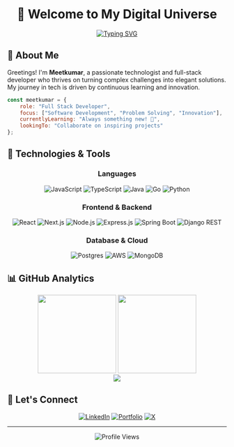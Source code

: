 <div align="center">
  
# 👋 Welcome to My Digital Universe

[![Typing SVG](https://readme-typing-svg.demolab.com?font=Fira+Code&pause=1000&color=2F81F7&center=true&vCenter=true&random=false&width=435&lines=Full+Stack+Developer;Innovation+and+Problem+Solving)](https://git.io/typing-svg)

</div>

## 🚀 About Me

Greetings! I'm **Meetkumar**, a passionate technologist and full-stack developer who thrives on turning complex challenges into elegant solutions. My journey in tech is driven by continuous learning and innovation.

```javascript
const meetkumar = {
    role: "Full Stack Developer",
    focus: ["Software Development", "Problem Solving", "Innovation"],
    currentlyLearning: "Always something new! 🌱",
    lookingTo: "Collaborate on inspiring projects"
};
```

## 💫 Technologies & Tools

<div align="center">

### Languages

![JavaScript](https://img.shields.io/badge/JavaScript-%23323330.svg?style=for-the-badge&logo=javascript&logoColor=%23F7DF1E)
![TypeScript](https://img.shields.io/badge/TypeScript-%23007ACC.svg?style=for-the-badge&logo=typescript&logoColor=white)
![Java](https://img.shields.io/badge/Java-%23ED8B00.svg?style=for-the-badge&logo=openjdk&logoColor=white)
![Go](https://img.shields.io/badge/Go-%2300ADD8.svg?style=for-the-badge&logo=go&logoColor=white)
![Python](https://img.shields.io/badge/Python-%233776AB.svg?style=for-the-badge&logo=python&logoColor=white)

### Frontend & Backend
![React](https://img.shields.io/badge/React-%2320232a.svg?style=for-the-badge&logo=react&logoColor=%2361DAFB)
![Next.js](https://img.shields.io/badge/Next.js-black?style=for-the-badge&logo=next.js&logoColor=white)
![Node.js](https://img.shields.io/badge/Node.js-%2343853D.svg?style=for-the-badge&logo=node.js&logoColor=white)
![Express.js](https://img.shields.io/badge/Express.js-%23404d59.svg?style=for-the-badge&logo=express&logoColor=%2361DAFB)
![Spring Boot](https://img.shields.io/badge/Spring%20Boot-%236DB33F.svg?style=for-the-badge&logo=spring&logoColor=white)
![Django REST](https://img.shields.io/badge/DJANGO-REST-ff1709?style=for-the-badge&logo=django&logoColor=white&color=ff1709&labelColor=gray)


### Database & Cloud

![Postgres](https://img.shields.io/badge/postgres-%23316192.svg?style=for-the-badge&logo=postgresql&logoColor=white)
![AWS](https://img.shields.io/badge/AWS-%23FF9900.svg?style=for-the-badge&logo=amazon-aws&logoColor=white)
![MongoDB](https://img.shields.io/badge/MongoDB-%234ea94b.svg?style=for-the-badge&logo=mongodb&logoColor=white)

</div>

## 📊 GitHub Analytics

<div align="center">
  <img height="180em" src="https://github-readme-stats.vercel.app/api?username=MeetkumarChavda&show_icons=true&theme=tokyonight&hide_border=true&include_all_commits=true&count_private=true"/>
  <img height="180em" src="https://github-readme-stats.vercel.app/api/top-langs/?username=MeetkumarChavda&layout=compact&theme=tokyonight&hide_border=true&hide=html,css&langs_count=8"/>
</div>

<div align="center">
  <img src="http://github-profile-summary-cards.vercel.app/api/cards/profile-details?username=MeetkumarChavda&theme=tokyonight"/>
</div>

## 🤝 Let's Connect

<div align="center">
  
[![LinkedIn](https://img.shields.io/badge/LinkedIn-%230077B5.svg?style=for-the-badge&logo=linkedin&logoColor=white)](https://linkedin.com/in/meetkumar-chavda)
[![Portfolio](https://img.shields.io/badge/Portfolio-%23000000.svg?style=for-the-badge&logo=firefox&logoColor=#FF7139)](https://yourportfolio.com)
[![X](https://img.shields.io/badge/X-%23000000.svg?style=for-the-badge&logo=x&logoColor=white)](https://x.com/yourusername)

</div>


---

<div align="center">

![Profile Views](https://komarev.com/ghpvc/?username=MeetkumarChavda&color=brightgreen&style=flat-square)

</div>
